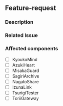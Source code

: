 ## Feature-request

### Description

### Related Issue

### Affected components

- [ ] KyoukoMind
- [ ] AzukiHeart
- [ ] MisakaGuard
- [ ] SagiriArchive
- [ ] NagatoShare
- [ ] IzunaLink
- [ ] TsurigiTester
- [ ] ToriiGateway
